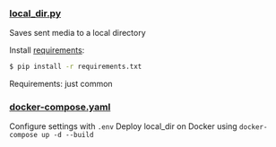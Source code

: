 ### [local_dir.py](./local_dir.py)
Saves sent media to a local directory

Install [requirements](./requirements.txt):

```bash
$ pip install -r requirements.txt
```

Requirements: just common

### [docker-compose.yaml](./docker/docker-compose.yaml)
Configure settings with `.env`
Deploy local_dir on Docker using `docker-compose up -d --build`
